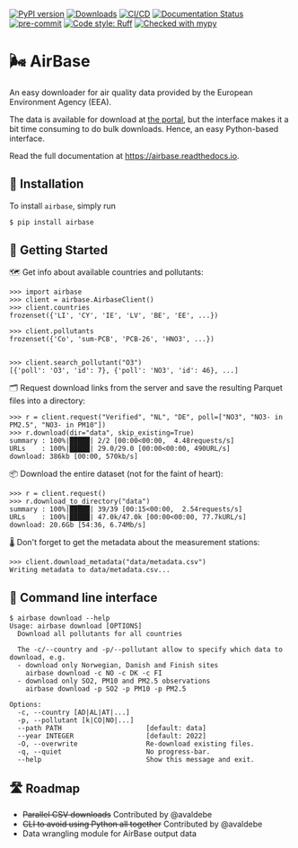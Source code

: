 [![PyPI version](https://badge.fury.io/py/airbase.svg)](https://badge.fury.io/py/airbase)
[![Downloads](https://pepy.tech/badge/airbase)](https://pepy.tech/project/airbase)
[![CI/CD](https://github.com/JohnPaton/airbase/actions/workflows/cicd.yaml/badge.svg?branch=master)](https://github.com/JohnPaton/airbase/actions/workflows/cicd.yaml)
[![Documentation Status](https://readthedocs.org/projects/airbase/badge/?version=latest)](https://airbase.readthedocs.io/en/latest/?badge=latest)
[![pre-commit](https://img.shields.io/badge/pre--commit-enabled-brightgreen?logo=pre-commit&logoColor=white)](https://github.com/pre-commit/pre-commit)
[![Code style: Ruff](https://img.shields.io/endpoint?url=https://raw.githubusercontent.com/astral-sh/ruff/main/assets/badge/format.json)](https://github.com/astral-sh/ruff)
[![Checked with mypy](http://www.mypy-lang.org/static/mypy_badge.svg)](http://mypy-lang.org/)

# 🌬 AirBase

An easy downloader for air quality data provided by the European Environment Agency (EEA).

The data is available for download at
[the portal](https://eeadmz1-downloads-webapp.azurewebsites.net/), but
the interface makes it a bit time consuming to do bulk downloads. Hence, an easy
Python-based interface.

Read the full documentation at https://airbase.readthedocs.io.

## 🔌 Installation

To install `airbase`, simply run

```bash
$ pip install airbase
```

## 🚀 Getting Started

🗺 Get info about available countries and pollutants:

```pycon
>>> import airbase
>>> client = airbase.AirbaseClient()
>>> client.countries
frozenset({'LI', 'CY', 'IE', 'LV', 'BE', 'EE', ...})

>>> client.pollutants
frozenset({'Co', 'sum-PCB', 'PCB-26', 'HNO3', ...})


>>> client.search_pollutant("O3")
[{'poll': 'O3', 'id': 7}, {'poll': 'NO3', 'id': 46}, ...]
```

🗂 Request download links from the server and save the resulting Parquet files into a directory:

```pycon
>>> r = client.request("Verified", "NL", "DE", poll=["NO3", "NO3- in PM2.5", "NO3- in PM10"])
>>> r.download(dir="data", skip_existing=True)
summary : 100%|█████| 2/2 [00:00<00:00,  4.48requests/s]
URLs    : 100%|█████| 29.0/29.0 [00:00<00:00, 490URL/s]
download: 386kb [00:00, 570kb/s]  
```

📦 Download the entire dataset (not for the faint of heart):

```pycon
>>> r = client.request()
>>> r.download_to_directory("data")
summary : 100%|█████| 39/39 [00:15<00:00,  2.54requests/s]
URLs    : 100%|█████| 47.0k/47.0k [00:00<00:00, 77.7kURL/s]
download: 20.6Gb [54:36, 6.74Mb/s]    
```

🌡 Don't forget to get the metadata about the measurement stations:

```pycon
>>> client.download_metadata("data/metadata.csv")
Writing metadata to data/metadata.csv...
```

## 🚆 Command line interface

``` console
$ airbase download --help
Usage: airbase download [OPTIONS]
  Download all pollutants for all countries

  The -c/--country and -p/--pollutant allow to specify which data to download, e.g.
  - download only Norwegian, Danish and Finish sites
    airbase download -c NO -c DK -c FI
  - download only SO2, PM10 and PM2.5 observations
    airbase download -p SO2 -p PM10 -p PM2.5

Options:
  -c, --country [AD|AL|AT|...]
  -p, --pollutant [k|CO|NO|...]
  --path PATH                     [default: data]
  --year INTEGER                  [default: 2022]
  -O, --overwrite                 Re-download existing files.
  -q, --quiet                     No progress-bar.
  --help                          Show this message and exit.
```

## 🛣 Roadmap

* ~~Parallel CSV downloads~~ Contributed by @avaldebe
* ~~CLI to avoid using Python all together~~ Contributed by @avaldebe
* Data wrangling module for AirBase output data
